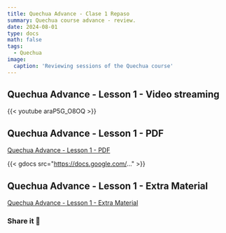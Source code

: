 ```yaml
---
title: Quechua Advance - Clase 1 Repaso
summary: Quechua course advance - review.
date: 2024-08-01
type: docs
math: false
tags:
  - Quechua
image:
  caption: 'Reviewing sessions of the Quechua course'
---
```


## Quechua Advance - Lesson 1 - Video streaming

{{< youtube araP5G_O8OQ >}}

## Quechua Advance - Lesson 1 - PDF

[Quechua Advance - Lesson 1 - PDF](https://drive.google.com/file/d/1Ay5yXRYDvAGY23-c0hgSVL8tb2y_wxwH/view?usp=drive_link)

{{< gdocs src="https://docs.google.com/..." >}}

## Quechua Advance - Lesson 1 - Extra Material

[Quechua Advance - Lesson 1 - Extra Material](https://drive.google.com/file/d/1d7jEroGWqiTgbVuaxWSAgSmGpJ2LSHNu/view?usp=drive_link)

### Share it 🙌